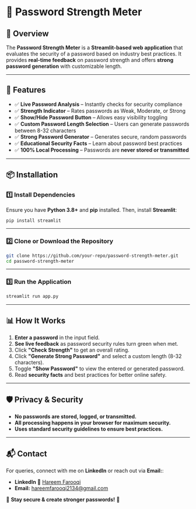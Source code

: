 # 🔐 Password Strength Meter

## 📌 Overview
The **Password Strength Meter** is a **Streamlit-based web application** that evaluates the security of a password based on industry best practices. It provides **real-time feedback** on password strength and offers **strong password generation** with customizable length.

---

## 🚀 Features
- ✅ **Live Password Analysis** – Instantly checks for security compliance
- ✅ **Strength Indicator** – Rates passwords as Weak, Moderate, or Strong
- ✅ **Show/Hide Password Button** – Allows easy visibility toggling
- ✅ **Custom Password Length Selection** – Users can generate passwords between 8-32 characters
- ✅ **Strong Password Generator** – Generates secure, random passwords
- ✅ **Educational Security Facts** – Learn about password best practices
- ✅ **100% Local Processing** – Passwords are **never stored or transmitted**

---

## 📦 Installation
### **1️⃣ Install Dependencies**
Ensure you have **Python 3.8+** and **pip** installed. Then, install **Streamlit**:
```sh
pip install streamlit
```

---

### **2️⃣ Clone or Download the Repository**
```sh
git clone https://github.com/your-repo/password-strength-meter.git
cd password-strength-meter
```

---

### **3️⃣ Run the Application**
```sh
streamlit run app.py
```

---

## 📊 How It Works
1. **Enter a password** in the input field.
2. **See live feedback** as password security rules turn green when met.
3. Click **"Check Strength"** to get an overall rating.
4. Click **"Generate Strong Password"** and select a custom length (8-32 characters).
5. Toggle **"Show Password"** to view the entered or generated password.
6. Read **security facts** and best practices for better online safety.

---

## 🛡️ Privacy & Security
- **No passwords are stored, logged, or transmitted.**
- **All processing happens in your browser for maximum security.**
- **Uses standard security guidelines to ensure best practices.**

---

## 📬 Contact
For queries, connect with me on **LinkedIn** or reach out via **Email:**:  
- **LinkedIn** 🔗 [Hareem Farooqi](https://www.linkedin.com/in/hareemfarooqi/)  
- **Email:** hareemfarooqi2134@gmail.com

🚀 **Stay secure & create stronger passwords!** 🔐